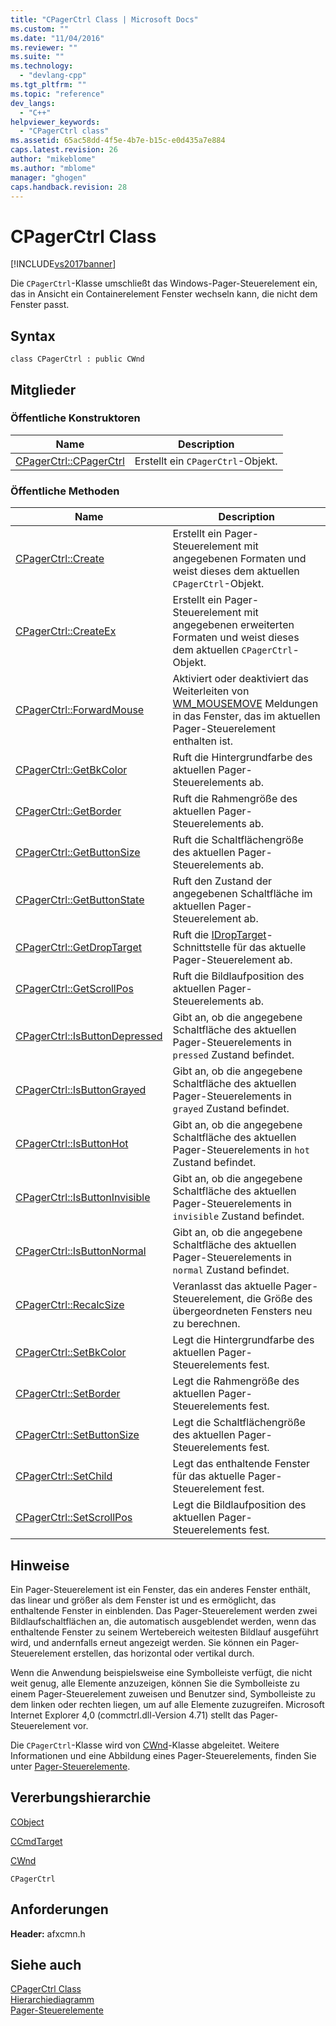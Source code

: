 ```yaml
---
title: "CPagerCtrl Class | Microsoft Docs"
ms.custom: ""
ms.date: "11/04/2016"
ms.reviewer: ""
ms.suite: ""
ms.technology: 
  - "devlang-cpp"
ms.tgt_pltfrm: ""
ms.topic: "reference"
dev_langs: 
  - "C++"
helpviewer_keywords: 
  - "CPagerCtrl class"
ms.assetid: 65ac58dd-4f5e-4b7e-b15c-e0d435a7e884
caps.latest.revision: 26
author: "mikeblome"
ms.author: "mblome"
manager: "ghogen"
caps.handback.revision: 28
---
```

# CPagerCtrl Class
[!INCLUDE[vs2017banner](../../assembler/inline/includes/vs2017banner.md)]

Die `CPagerCtrl`\-Klasse umschließt das Windows\-Pager\-Steuerelement ein, das in Ansicht ein Containerelement Fenster wechseln kann, die nicht dem Fenster passt.  
  
## Syntax  
  
```  
class CPagerCtrl : public CWnd  
```  
  
## Mitglieder  
  
### Öffentliche Konstruktoren  
  
|Name|Description|  
|----------|-----------------|  
|[CPagerCtrl::CPagerCtrl](../Topic/CPagerCtrl::CPagerCtrl.md)|Erstellt ein `CPagerCtrl`\-Objekt.|  
  
### Öffentliche Methoden  
  
|Name|Description|  
|----------|-----------------|  
|[CPagerCtrl::Create](../Topic/CPagerCtrl::Create.md)|Erstellt ein Pager\-Steuerelement mit angegebenen Formaten und weist dieses dem aktuellen `CPagerCtrl`\-Objekt.|  
|[CPagerCtrl::CreateEx](../Topic/CPagerCtrl::CreateEx.md)|Erstellt ein Pager\-Steuerelement mit angegebenen erweiterten Formaten und weist dieses dem aktuellen `CPagerCtrl`\-Objekt.|  
|[CPagerCtrl::ForwardMouse](../Topic/CPagerCtrl::ForwardMouse.md)|Aktiviert oder deaktiviert das Weiterleiten von [WM\_MOUSEMOVE](http://msdn.microsoft.com/library/windows/desktop/ms645616) Meldungen in das Fenster, das im aktuellen Pager\-Steuerelement enthalten ist.|  
|[CPagerCtrl::GetBkColor](../Topic/CPagerCtrl::GetBkColor.md)|Ruft die Hintergrundfarbe des aktuellen Pager\-Steuerelements ab.|  
|[CPagerCtrl::GetBorder](../Topic/CPagerCtrl::GetBorder.md)|Ruft die Rahmengröße des aktuellen Pager\-Steuerelements ab.|  
|[CPagerCtrl::GetButtonSize](../Topic/CPagerCtrl::GetButtonSize.md)|Ruft die Schaltflächengröße des aktuellen Pager\-Steuerelements ab.|  
|[CPagerCtrl::GetButtonState](../Topic/CPagerCtrl::GetButtonState.md)|Ruft den Zustand der angegebenen Schaltfläche im aktuellen Pager\-Steuerelement ab.|  
|[CPagerCtrl::GetDropTarget](../Topic/CPagerCtrl::GetDropTarget.md)|Ruft die [IDropTarget](http://msdn.microsoft.com/library/windows/desktop/ms679679)\-Schnittstelle für das aktuelle Pager\-Steuerelement ab.|  
|[CPagerCtrl::GetScrollPos](../Topic/CPagerCtrl::GetScrollPos.md)|Ruft die Bildlaufposition des aktuellen Pager\-Steuerelements ab.|  
|[CPagerCtrl::IsButtonDepressed](../Topic/CPagerCtrl::IsButtonDepressed.md)|Gibt an, ob die angegebene Schaltfläche des aktuellen Pager\-Steuerelements in `pressed` Zustand befindet.|  
|[CPagerCtrl::IsButtonGrayed](../Topic/CPagerCtrl::IsButtonGrayed.md)|Gibt an, ob die angegebene Schaltfläche des aktuellen Pager\-Steuerelements in `grayed` Zustand befindet.|  
|[CPagerCtrl::IsButtonHot](../Topic/CPagerCtrl::IsButtonHot.md)|Gibt an, ob die angegebene Schaltfläche des aktuellen Pager\-Steuerelements in `hot` Zustand befindet.|  
|[CPagerCtrl::IsButtonInvisible](../Topic/CPagerCtrl::IsButtonInvisible.md)|Gibt an, ob die angegebene Schaltfläche des aktuellen Pager\-Steuerelements in `invisible` Zustand befindet.|  
|[CPagerCtrl::IsButtonNormal](../Topic/CPagerCtrl::IsButtonNormal.md)|Gibt an, ob die angegebene Schaltfläche des aktuellen Pager\-Steuerelements in `normal` Zustand befindet.|  
|[CPagerCtrl::RecalcSize](../Topic/CPagerCtrl::RecalcSize.md)|Veranlasst das aktuelle Pager\-Steuerelement, die Größe des übergeordneten Fensters neu zu berechnen.|  
|[CPagerCtrl::SetBkColor](../Topic/CPagerCtrl::SetBkColor.md)|Legt die Hintergrundfarbe des aktuellen Pager\-Steuerelements fest.|  
|[CPagerCtrl::SetBorder](../Topic/CPagerCtrl::SetBorder.md)|Legt die Rahmengröße des aktuellen Pager\-Steuerelements fest.|  
|[CPagerCtrl::SetButtonSize](../Topic/CPagerCtrl::SetButtonSize.md)|Legt die Schaltflächengröße des aktuellen Pager\-Steuerelements fest.|  
|[CPagerCtrl::SetChild](../Topic/CPagerCtrl::SetChild.md)|Legt das enthaltende Fenster für das aktuelle Pager\-Steuerelement fest.|  
|[CPagerCtrl::SetScrollPos](../Topic/CPagerCtrl::SetScrollPos.md)|Legt die Bildlaufposition des aktuellen Pager\-Steuerelements fest.|  
  
## Hinweise  
 Ein Pager\-Steuerelement ist ein Fenster, das ein anderes Fenster enthält, das linear und größer als dem Fenster ist und es ermöglicht, das enthaltende Fenster in einblenden.  Das Pager\-Steuerelement werden zwei Bildlaufschaltflächen an, die automatisch ausgeblendet werden, wenn das enthaltende Fenster zu seinem Wertebereich weitesten Bildlauf ausgeführt wird, und andernfalls erneut angezeigt werden.  Sie können ein Pager\-Steuerelement erstellen, das horizontal oder vertikal durch.  
  
 Wenn die Anwendung beispielsweise eine Symbolleiste verfügt, die nicht weit genug, alle Elemente anzuzeigen, können Sie die Symbolleiste zu einem Pager\-Steuerelement zuweisen und Benutzer sind, Symbolleiste zu dem linken oder rechten liegen, um auf alle Elemente zuzugreifen.  Microsoft Internet Explorer 4,0 \(commctrl.dll\-Version 4.71\) stellt das Pager\-Steuerelement vor.  
  
 Die `CPagerCtrl`\-Klasse wird von [CWnd](../../mfc/reference/cwnd-class.md)\-Klasse abgeleitet.  Weitere Informationen und eine Abbildung eines Pager\-Steuerelements, finden Sie unter [Pager\-Steuerelemente](http://msdn.microsoft.com/library/windows/desktop/bb760855).  
  
## Vererbungshierarchie  
 [CObject](../../mfc/reference/cobject-class.md)  
  
 [CCmdTarget](../../mfc/reference/ccmdtarget-class.md)  
  
 [CWnd](../../mfc/reference/cwnd-class.md)  
  
 `CPagerCtrl`  
  
## Anforderungen  
 **Header:** afxcmn.h  
  
## Siehe auch  
 [CPagerCtrl Class](../../mfc/reference/cpagerctrl-class.md)   
 [Hierarchiediagramm](../../mfc/hierarchy-chart.md)   
 [Pager\-Steuerelemente](http://msdn.microsoft.com/library/windows/desktop/bb760855)